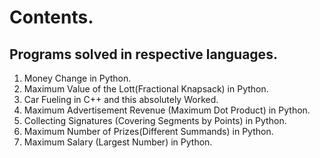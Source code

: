 # Contents.

## Programs solved in respective languages.

1. Money Change in Python.
2. Maximum Value of the Lott(Fractional Knapsack) in Python.
3. Car Fueling in C++ and this absolutely Worked.
4. Maximum Advertisement Revenue (Maximum Dot Product) in Python.
5. Collecting Signatures (Covering Segments by Points) in Python.
6. Maximum Number of Prizes(Different Summands) in Python.
7. Maximum Salary (Largest Number) in Python.

